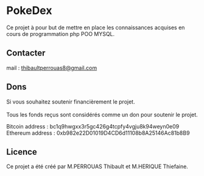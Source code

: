 # PokeDex

Ce projet à pour but de mettre en place les connaissances acquises en cours de programmation php POO MYSQL.

##  Contacter

mail : thibaultperrouas8@gmail.com

##  Dons

Si vous souhaitez soutenir financièrement le projet.
<br>
<br>
Tous les fonds reçus sont considérés comme un don pour soutenir le projet.

Bitcoin address : bc1q9hwgxx3r5gc426g4tcpfy4vgju8k94weyn0e09
<br>
Ethereum address : 0xb982e22D01019D4CD6d11108b8A25146Ac81b8B9

##  Licence

Ce projet a été créé par M.PERROUAS Thibault et M.HERIQUE Thiefaine.

